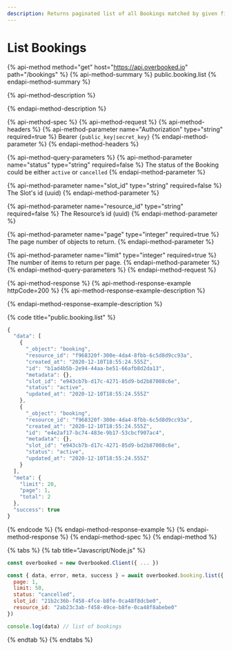 ```yaml
---
description: Returns paginated list of all Bookings matched by given filters.
---
```


# List Bookings

{% api-method method="get" host="https://api.overbooked.io" path="/bookings" %}
{% api-method-summary %}
public.booking.list
{% endapi-method-summary %}

{% api-method-description %}

{% endapi-method-description %}

{% api-method-spec %}
{% api-method-request %}
{% api-method-headers %}
{% api-method-parameter name="Authorization" type="string" required=true %}
Bearer `{public_key|secret_key}`
{% endapi-method-parameter %}
{% endapi-method-headers %}

{% api-method-query-parameters %}
{% api-method-parameter name="status" type="string" required=false %}
 The status of the Booking could be either `active` or `cancelled`
{% endapi-method-parameter %}

{% api-method-parameter name="slot\_id" type="string" required=false %}
The Slot's id \(uuid\)
{% endapi-method-parameter %}

{% api-method-parameter name="resource\_id" type="string" required=false %}
The Resource’s id \(uuid\)
{% endapi-method-parameter %}

{% api-method-parameter name="page" type="integer" required=true %}
The page number of objects to return.
{% endapi-method-parameter %}

{% api-method-parameter name="limit" type="integer" required=true %}
The number of items to return per page.
{% endapi-method-parameter %}
{% endapi-method-query-parameters %}
{% endapi-method-request %}

{% api-method-response %}
{% api-method-response-example httpCode=200 %}
{% api-method-response-example-description %}

{% endapi-method-response-example-description %}

{% code title="public.booking.list" %}
```javascript
{
  "data": [
    {
      "_object": "booking",
      "resource_id": "f968320f-300e-4da4-8fbb-6c5d8d9cc93a",
      "created_at": "2020-12-10T18:55:24.555Z",
      "id": "b1ad4b5b-2e94-44aa-be51-66afb8d2da13",
      "metadata": {},
      "slot_id": "e943cb7b-d17c-4271-85d9-bd2b87008c6e",
      "status": "active",
      "updated_at": "2020-12-10T18:55:24.555Z"
    },
    {
      "_object": "booking",
      "resource_id": "f968320f-300e-4da4-8fbb-6c5d8d9cc93a",
      "created_at": "2020-12-10T18:55:24.555Z",
      "id": "e4e2af17-bc74-483e-9b17-53cbcf907ac4",
      "metadata": {},
      "slot_id": "e943cb7b-d17c-4271-85d9-bd2b87008c6e",
      "status": "active",
      "updated_at": "2020-12-10T18:55:24.555Z"
    }
  ],
  "meta": {
    "limit": 20,
    "page": 1,
    "total": 2
  },
  "success": true
}
```
{% endcode %}
{% endapi-method-response-example %}
{% endapi-method-response %}
{% endapi-method-spec %}
{% endapi-method %}

{% tabs %}
{% tab title="Javascript/Node.js" %}
```javascript
const overbooked = new Overbooked.Client({ ... })

const { data, error, meta, success } = await overbooked.booking.list({
  page: 1,
  limit: 50,
  status: "cancelled",
  slot_id: "21b2c36b-f458-4fce-b8fe-0ca48f8dcbe0",
  resource_id: "2ab23c3ab-f458-49ce-b8fe-0ca48f8abebe0"
})

console.log(data) // list of bookings
```
{% endtab %}
{% endtabs %}

